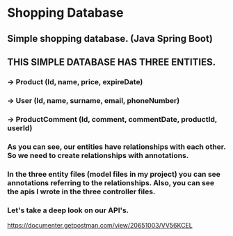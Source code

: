 # Shopping Database

## Simple shopping database. (Java Spring Boot)
## THIS SIMPLE DATABASE HAS THREE ENTITIES.
### -> Product (Id, name, price, expireDate)
### -> User (Id, name, surname, email, phoneNumber)
### -> ProductComment (Id, comment, commentDate, productId, userId)
### As you can see, our entities have relationships with each other. So we need to create relationships with annotations.
### In the three entity files (model files in my project) you can see annotations referring to the relationships. Also, you can see the apis I wrote in the three controller files.
### Let's take a deep look on our API's. 



https://documenter.getpostman.com/view/20651003/VV56KCEL
